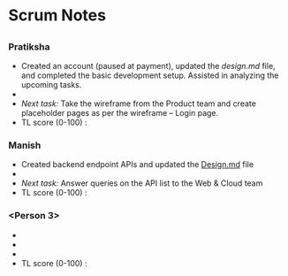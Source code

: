 # Scrum Notes

## <Date>

### Pratiksha

* Created an account (paused at payment), updated the *design.md* file, and completed the basic development setup. Assisted in analyzing the upcoming tasks.
* 
* *Next task:* Take the wireframe from the Product team and create placeholder pages as per the wireframe – Login page.
* TL score (0-100) : 


### Manish

* Created backend endpoint APIs and updated the [Design.md](https://github.com/vnr-ibt-july-2025/potholemapper/blob/main/mobile/Design.md) file  
*  
* *Next task:* Answer queries on the API list to the Web & Cloud team  
* TL score (0-100) : 


### <Person 3>

* <updates on currently assigned tasks>
* <url to any pull requests>
* <url to any newly assigned tasks during the scrum>
* TL score (0-100) : <leave this empty for the TL-self>
